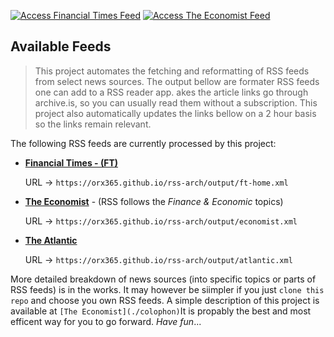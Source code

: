 [![Access Financial Times Feed](https://img.shields.io/badge/Financial%20Times-Access%20Feed-blue)](.output/ft-home.xml)
[![Access The Economist Feed](https://img.shields.io/badge/The%20Economist-Access%20Feed-blue)](.output/economist.xml)

## Available Feeds

> This project automates the fetching and reformatting of RSS feeds from select news sources. The output bellow are formater RSS feeds one can add to a RSS reader app. akes the article links go through archive.is, so you can usually read them without a subscription. This project also automatically updates the links bellow on a 2 hour basis so the links remain relevant. 

The following RSS feeds are currently processed by this project: 

- **[Financial Times - (FT)](./output/ft-home.xml)**

  URL → `https://orx365.github.io/rss-arch/output/ft-home.xml`

- **[The Economist](./output/economist.xml)** - (RSS follows the *Finance & Economic* topics)
  
  URL →  `https://orx365.github.io/rss-arch/output/economist.xml`

- **[The Atlantic](./output/atlantic.xml)**

  URL →  `https://orx365.github.io/rss-arch/output/atlantic.xml`




More detailed breakdown of news sources (into specific topics or parts of RSS feeds) is in the works. It may however be siimpler if you just `clone this repo` and choose you own RSS feeds. A simple description of this project is available at `[The Economist](./colophon)`It is propably the best and most efficent way for you to go forward. *Have fun*...
